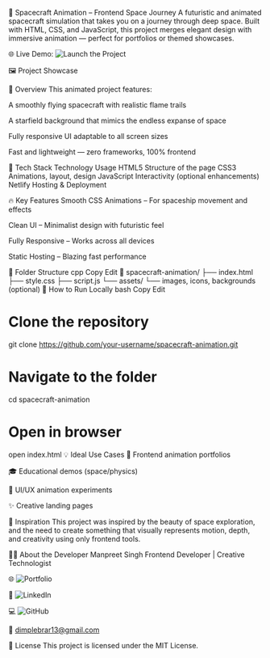 🚀 Spacecraft Animation – Frontend Space Journey
A futuristic and animated spacecraft simulation that takes you on a journey through deep space. Built with HTML, CSS, and JavaScript, this project merges elegant design with immersive animation — perfect for portfolios or themed showcases.

🌐 Live Demo: ![Launch the Project ](https://animated-hummingbird-60eacc.netlify.app/)

🖼️ Project Showcase


🌌 Overview
This animated project features:

A smoothly flying spacecraft with realistic flame trails

A starfield background that mimics the endless expanse of space

Fully responsive UI adaptable to all screen sizes

Fast and lightweight — zero frameworks, 100% frontend

🧰 Tech Stack
Technology	Usage
HTML5	Structure of the page
CSS3	Animations, layout, design
JavaScript	Interactivity (optional enhancements)
Netlify	Hosting & Deployment

🔥 Key Features
Smooth CSS Animations – For spaceship movement and effects

Clean UI – Minimalist design with futuristic feel

Fully Responsive – Works across all devices

Static Hosting – Blazing fast performance

📂 Folder Structure
cpp
Copy
Edit
📁 spacecraft-animation/
├── index.html
├── style.css
├── script.js
└── assets/
    └── images, icons, backgrounds (optional)
🚀 How to Run Locally
bash
Copy
Edit
# Clone the repository
git clone https://github.com/your-username/spacecraft-animation.git

# Navigate to the folder
cd spacecraft-animation

# Open in browser
open index.html
💡 Ideal Use Cases
🚀 Frontend animation portfolios

🎓 Educational demos (space/physics)

🎨 UI/UX animation experiments

✨ Creative landing pages

🧠 Inspiration
This project was inspired by the beauty of space exploration, and the need to create something that visually represents motion, depth, and creativity using only frontend tools.

👨‍🚀 About the Developer
Manpreet Singh
Frontend Developer | Creative Technologist

🌐 ![Portfolio](https://manpreet1singh2.github.io/portfolio1/)

💼 ![LinkedIn](https://www.linkedin.com/in/manpreet-singh-84750627a/)

💻 ![GitHub](https://github.com/manpreet1singh2)

📧 dimplebrar13@gmail.com

📄 License
This project is licensed under the MIT License.
